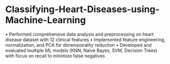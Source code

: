 # Classifying-Heart-Diseases-using-Machine-Learning
• Performed comprehensive data analysis and preprocessing on heart disease dataset with 12 clinical features  • Implemented feature engineering, normalization, and PCA for dimensionality reduction  • Developed and evaluated multiple ML models (KNN, Naive Bayes, SVM, Decision Trees) with focus on recall to  minimize false negatives
